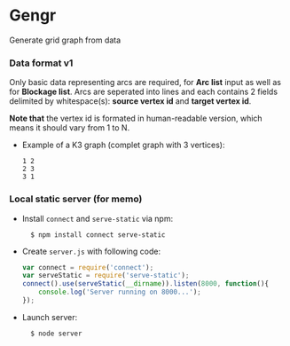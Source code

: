 # Gengr
Generate grid graph from data

### Data format v1
Only basic data representing arcs are required, for **Arc list** input as well as for **Blockage list**.
Arcs are seperated into lines and each contains 2 fields delimited by whitespace(s): **source vertex id** and **target vertex id**.

**Note that** the vertex id is formated in human-readable version, which means it should vary from 1 to N.

- Example of a K3 graph (complet graph with 3 vertices):
  
  ```
  1 2
  2 3
  3 1
  ```

### Local static server (for memo)

- Install `connect` and `serve-static` via npm:

        $ npm install connect serve-static

- Create  `server.js` with following code:
  ```javascript
  var connect = require('connect');
  var serveStatic = require('serve-static');
  connect().use(serveStatic(__dirname)).listen(8000, function(){
      console.log('Server running on 8000...');
  });
  ```
        
- Launch server:

        $ node server
